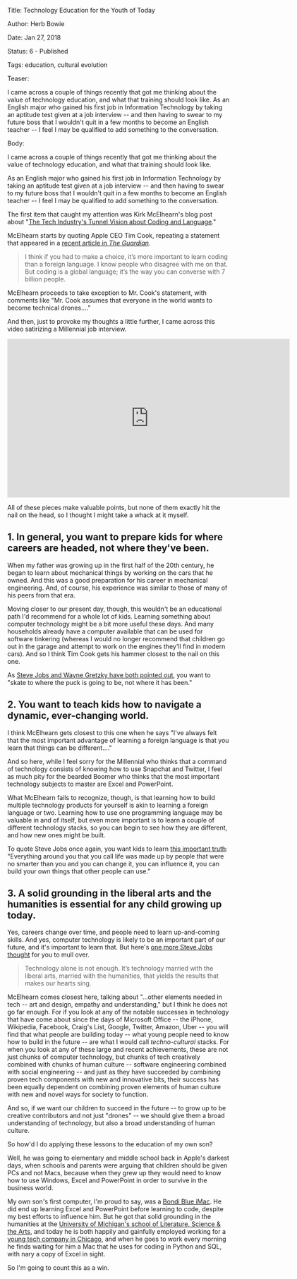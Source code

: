 Title: Technology Education for the Youth of Today

Author: Herb Bowie

Date:   Jan 27, 2018

Status: 6 - Published

Tags: education, cultural evolution

Teaser:

I came across a couple of things recently that got me thinking about the value of technology education, and what that training should look like. As an English major who gained his first job in Information Technology by taking an aptitude test given at a job interview -- and then having to swear to my future boss that I wouldn't quit in a few months to become an English teacher -- I feel I may be qualified to add something to the conversation. 

Body:

I came across a couple of things recently that got me thinking about the value of technology education, and what that training should look like. 

As an English major who gained his first job in Information Technology by taking an aptitude test given at a job interview -- and then having to swear to my future boss that I wouldn't quit in a few months to become an English teacher -- I feel I may be qualified to add something to the conversation. 

The first item that caught my attention was Kirk McElhearn's blog post about "[The Tech Industry's Tunnel Vision about Coding and Language][km]."

McElhearn starts by quoting Apple CEO Tim Cook, repeating a statement that appeared in a [recent article in *The Guardian*][tc].

> I think if you had to make a choice, it’s more important to learn coding than a foreign language. I know people who disagree with me on that. But coding is a global language; it’s the way you can converse with 7 billion people.

McElhearn proceeds to take exception to Mr. Cook's statement, with comments like "Mr. Cook assumes that everyone in the world wants to become technical drones...."  

And then, just to provoke my thoughts a little further, I came across this video satirizing a Millennial job interview.

<iframe src="https://player.vimeo.com/video/239050403" width="640" height="360" frameborder="0" webkitallowfullscreen mozallowfullscreen allowfullscreen></iframe>

All of these pieces make valuable points, but none of them exactly hit the nail on the head, so I thought I might take a whack at it myself. 

## 1. In general, you want to prepare kids for where careers are headed, not where they've been. 

When my father was growing up in the first half of the 20th century, he began to learn about mechanical things by working on the cars that he owned. And this was a good preparation for his career in mechanical engineering. And, of course, his experience was similar to those of many of his peers from that era. 

Moving closer to our present day, though, this wouldn't be an educational path I'd recommend for a whole lot of kids. Learning something about computer technology might be a bit more useful these days. And many households already have a computer available that can be used for software tinkering (whereas I would no longer recommend that children go out in the garage and attempt to work on the engines they'll find in modern cars). And so I think Tim Cook gets his hammer closest to the nail on this one. 

As [Steve Jobs and Wayne Gretzky have both pointed out][jobs1], you want to "skate to where the puck is going to be, not where it has been."

## 2. You want to teach kids how to navigate a dynamic, ever-changing world. 

I think McElhearn gets closest to this one when he says "I've always felt that the most important advantage of learning a foreign language is that you learn that things can be different...."

And so here, while I feel sorry for the Millennial who thinks that a command of technology consists of knowing how to use Snapchat and Twitter, I feel as much pity for the bearded Boomer who thinks that the most important technology subjects to master are Excel and PowerPoint. 

What McElhearn fails to recognize, though, is that learning how to build multiple technology products for yourself is akin to learning a foreign language or two. Learning how to use one programming language may be valuable in and of itself, but even more important is to learn a couple of different technology stacks, so you can begin to see how they are different, and how new ones might be built. 

To quote Steve Jobs once again, you want kids to learn [this important truth][jobs2]: "Everything around you that you call life was made up by people that were no smarter than you and you can change it, you can influence it, you can build your own things that other people can use."

## 3. A solid grounding in the liberal arts and the humanities is essential for any child growing up today. 

Yes, careers change over time, and people need to learn up-and-coming skills. And yes, computer technology is likely to be an important part of our future, and it's important to learn that. But here's [one more Steve Jobs thought][jobs3] for you to mull over.

> Technology alone is not enough. It’s technology married with the liberal arts, married with the humanities, that yields the results that makes our hearts sing.

McElhearn comes closest here, talking about "...other elements needed in tech -- art and design, empathy and understanding," but I think he does not go far enough. For if you look at any of the notable successes in technology that have come about since the days of Microsoft Office -- the iPhone, Wikipedia, Facebook, Craig's List, Google, Twitter, Amazon, Uber -- you will find that what people are building today -- what young people need to know how to build in the future -- are what I would call *techno-cultural* stacks. For when you look at any of these large and recent achievements, these are not just chunks of computer technology, but chunks of tech creatively combined with chunks of human culture -- software engineering combined with social engineering -- and just as they have succeeded by combining proven tech components with new and innovative bits, their success has been equally dependent on combining proven elements of human culture with new and novel ways for society to function. 

And so, if we want our children to succeed in the future -- to grow up to be creative contributors and not just "drones" -- we should give them a broad understanding of technology, but also a broad understanding of human culture. 

So how'd I do applying these lessons to the education of my own son? 

Well, he was going to elementary and middle school back in Apple's darkest days, when schools and parents were arguing that children should be given PCs and not Macs, because when they grew up they would need to know how to use Windows, Excel and PowerPoint in order to survive in the business world. 

My own son's first computer, I'm proud to say, was a [Bondi Blue iMac][bb]. He did end up learning Excel and PowerPoint before learning to code, despite my best efforts to influence him. But he got that solid grounding in the humanities at the [University of Michigan's school of Literature, Science & the Arts][lsa], and today he is both happily and gainfully employed working for a [young tech company in Chicago][reverb], and when he goes to work every morning he finds waiting for him a Mac that he uses for coding in Python and SQL, with nary a copy of Excel in sight. 

So I'm going to count this as a win. 

[bb]: https://www.theregister.co.uk/2010/11/29/bondi_blue_imac/

[jobs1]: https://www.practopians.org/quotes/where-the-puck-is-going-to-be.html

[jobs2]: https://www.practopians.org/quotes/life-can-be-much-broader.html

[jobs3]: https://www.practopians.org/quotes/technology-married-with-the-humanities.html

[km]: https://www.kirkville.com/the-tech-industrys-tunnel-vision-about-coding-and-language/

[lsa]: https://lsa.umich.edu

[reverb]: https://reverb.com

[sj]: http://www.siliconvalleyhistorical.org/#!steve-jobs-film/c1x1c

[tc]: https://www.theguardian.com/technology/2018/jan/19/tim-cook-i-dont-want-my-nephew-on-a-social-network
